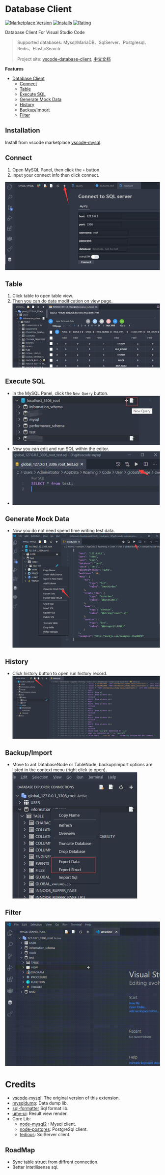 # Database Client

[![Marketplace Version](https://vsmarketplacebadge.apphb.com/version-short/cweijan.vscode-mysql-client2.svg)](https://marketplace.visualstudio.com/items?itemName=cweijan.vscode-mysql-client2) [![Installs](https://vsmarketplacebadge.apphb.com/installs-short/cweijan.vscode-mysql-client2.svg)](https://marketplace.visualstudio.com/items?itemName=cweijan.vscode-mysql-client2) [![Rating](https://vsmarketplacebadge.apphb.com/rating-short/cweijan.vscode-mysql-client2.svg)](https://marketplace.visualstudio.com/items?itemName=cweijan.vscode-mysql-client2)

Database Client For Visual Studio Code

> Supported databases: Mysql/MariaDB、SqlServer、Postgresql、Redis、ElasticSearch
>
> Project site: [vscode-database-client](https://github.com/cweijan/vscode-database-client), [中文文档](README_CN.md)

**Features**

- [Database Client](#database-client)
  - [Connect](#connect)
  - [Table](#table)
  - [Execute SQL](#execute-sql)
  - [Generate Mock Data](#generate-mock-data)
  - [History](#history)
  - [Backup/Import](#backupimport)
  - [Filter](#filter)

## Installation

Install from vscode marketplace [vscode-mysql](https://marketplace.visualstudio.com/items?itemName=cweijan.vscode-mysql-client2).

## Connect

1. Open MySQL Panel, then click the `+` button.
2. Input your connect info then click connect.

![connection](images/connection.jpg)

## Table

1. Click table to open table view.
2. Then you can do data modification on view page.
   ![query](images/QueryTable.jpg)

## Execute SQL

* In the MySQL Panel, click the `New Query` button.
  ![newquery](images/newquery.jpg)
* Now you can edit and run SQL within the editor.
* ![run](images/run.jpg)

## Generate Mock Data

- Now you do not need spend time writing test data.
  ![mockData](images/mockData.png)

## History

- Click history button to open run history record.
  ![history](images/history.jpg)

## Backup/Import

* Move to ant DatabaseNode or TableNode, backup/import options are listed in the context menu (right click to open).
  ![bakcup](images/Backup.jpg)

## Filter

![filter](images/filter.gif)

# Credits

- [vscode-mysql](https://github.com/formulahendry/vscode-mysql): The original version of this extension.
- [mysqldump](https://github.com/bradzacher/mysqldum): Data dump lib.
- [sql-formatter](https://github.com/zeroturnaround/sql-formatter) Sql format lib.
- [umy-ui](https://github.com/u-leo/umy-ui): Result view render.
- Core Lib:
  - [node-mysql2](https://github.com/sidorares/node-mysql2) : Mysql client.
  - [node-postgres](https://github.com/brianc/node-postgres): PostgreSql client.
  - [tedious](https://github.com/tediousjs/tedious): SqlServer client.

## RoadMap

- Sync table struct from diffrent connection.
- Better Intetllisense sql.
